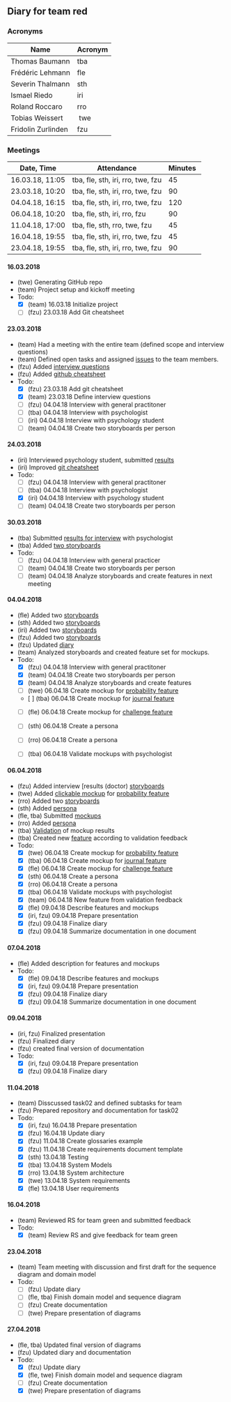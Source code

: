 ## Diary for team red
### Acronyms
Name | Acronym
-----|--------
Thomas Baumann | tba
Frédéric Lehmann | fle
Severin Thalmann | sth
Ismael Riedo | iri
Roland Roccaro | rro
Tobias Weissert | twe
Fridolin Zurlinden | fzu

### Meetings
Date, Time | Attendance | Minutes 
-----------|------------|--------
16.03.18, 11:05 | tba, fle, sth, iri, rro, twe, fzu | 45
23.03.18, 10:20 | tba, fle, sth, iri, rro, twe, fzu | 90
04.04.18, 16:15 | tba, fle, sth, iri, rro, twe, fzu | 120
06.04.18, 10:20 | tba, fle, sth, iri, rro, fzu | 90
11.04.18, 17:00 | tba, fle, sth, rro, twe, fzu | 45
16.04.18, 19:55 | tba, fle, sth, iri, rro, twe, fzu | 45
23.04.18, 19:55 | tba, fle, sth, iri, rro, twe, fzu | 90

#### 16.03.2018
- (twe) Generating GitHub repo
- (team) Project setup and kickoff meeting
- Todo:
  - [x] (team) 16.03.18 Initialize project
  - [ ] (fzu) 23.03.18 Add Git cheatsheet

#### 23.03.2018
- (team) Had a meeting with the entire team (defined scope and interview questions)
- (team) Defined open tasks and assigned [issues](https://github.com/supertoub/ch.bfh.bti7081.s2018.teamred/issues) to the team members.
- (fzu) Added [interview questions](https://github.com/supertoub/ch.bfh.bti7081.s2018.teamred/blob/task1/INTERVIEW.md)
- (fzu) Added [github cheatsheet](https://github.com/supertoub/ch.bfh.bti7081.s2018.teamred/blob/task1/GITCHEATSHEET.md)
- Todo:
  - [x] (fzu) 23.03.18 Add git cheatsheet
  - [x] (team) 23.03.18 Define interview questions
  - [ ] (fzu) 04.04.18 Interview with general practitoner
  - [ ] (tba) 04.04.18 Interview with psychologist
  - [ ] (iri) 04.04.18 Interview with psychology student
  - [ ] (team) 04.04.18 Create two storyboards per person

#### 24.03.2018
- (iri) Interviewed psychology student, submitted [results](https://github.com/supertoub/ch.bfh.bti7081.s2018.teamred/commit/43bec7ae7254d99ed6dfc4aa7de4ca4efef8f996)
- (iri) Improved [git cheatsheet](https://github.com/supertoub/ch.bfh.bti7081.s2018.teamred/commit/96b1048cd7d352d50b611c43dc08a5e6127e828b)
- Todo:
  - [ ] (fzu) 04.04.18 Interview with general practitoner
  - [ ] (tba) 04.04.18 Interview with psychologist
  - [x] (iri) 04.04.18 Interview with psychology student
  - [ ] (team) 04.04.18 Create two storyboards per person

#### 30.03.2018
- (tba) Submitted [results for interview](https://github.com/supertoub/ch.bfh.bti7081.s2018.teamred/commit/c592e79fba3d5b8e019761ed5d4ca11f7103408e) with psychologist
- (tba) Added [two storyboards](https://github.com/supertoub/ch.bfh.bti7081.s2018.teamred/commit/3961f2f1e28f902055a2f5f2454ee3440b85a924)
- Todo:
  - [ ] (fzu) 04.04.18 Interview with general practicer
  - [ ] (team) 04.04.18 Create two storyboards per person
  - [ ] (team) 04.04.18 Analyze storyboards and create features in next meeting

#### 04.04.2018
- (fle) Added two [storyboards](https://github.com/supertoub/ch.bfh.bti7081.s2018.teamred/commit/b3abb0d10e42ab918f8bb647b69a106beaa1164d)
- (sth) Added two [storyboards](https://github.com/supertoub/ch.bfh.bti7081.s2018.teamred/commit/72cac3297e639ea126846955fddc7ed1ca6862b6)
- (iri) Added two [storyboards](https://github.com/supertoub/ch.bfh.bti7081.s2018.teamred/commit/e734466455e318af1b871e574337e8b681582570)
- (fzu) Added two [storyboards](https://github.com/supertoub/ch.bfh.bti7081.s2018.teamred/commit/c32f75cd4a7d3cd591e7b6cf3662411d3fbfd09a)
- (fzu) Updated [diary](https://github.com/supertoub/ch.bfh.bti7081.s2018.teamred/blob/master/DIARY.md)
- (team) Analyzed storyboards and created feature set for mockups.
- Todo:
  - [x] (fzu) 04.04.18 Interview with general practitoner
  - [x] (team) 04.04.18 Create two storyboards per person
  - [x] (team) 04.04.18 Analyze storyboards and create features
  - [ ] (twe) 06.04.18 Create mockup for [probability feature](https://github.com/supertoub/ch.bfh.bti7081.s2018.teamred/blob/master/FEATURES/Probability.JPG)
  - [ ] (tba) 06.04.18 Create mockup for [journal feature](https://github.com/supertoub/ch.bfh.bti7081.s2018.teamred/blob/master/FEATURES/Journal.JPG)
  - [ ] (fle) 06.04.18 Create mockup for [challenge feature](https://github.com/supertoub/ch.bfh.bti7081.s2018.teamred/blob/master/FEATURES/Challenge.JPG)
  - [ ] (sth) 06.04.18 Create a persona
  - [ ] (rro) 06.04.18 Create a persona
  - [ ] (tba) 06.04.18 Validate mockups with psychologist


#### 06.04.2018
- (fzu) Added interview [results (doctor) [storyboards](https://github.com/supertoub/ch.bfh.bti7081.s2018.teamred/commit/c32f75cd4a7d3cd591e7b6cf3662411d3fbfd09a)
- (twe) Added [clickable mockup](https://github.com/supertoub/ch.bfh.bti7081.s2018.teamred/tree/master/Mockup) for [probability feature](https://github.com/supertoub/ch.bfh.bti7081.s2018.teamred/blob/master/FEATURES/Probability.JPG)
- (rro) Added two [storyboards](https://github.com/supertoub/ch.bfh.bti7081.s2018.teamred/commit/1c2edbdfad9b335bff7ee0bc90cc498e10101500)
- (sth) Added [persona](https://github.com/supertoub/ch.bfh.bti7081.s2018.teamred/commit/0d88e75f65e7ac17d6daf5eae7c3f4d6dfd95c03)
- (fle, tba) Submitted [mockups](https://github.com/supertoub/ch.bfh.bti7081.s2018.teamred/commit/c19b32b8269f92c4179690aa5634e31f7b89d4de)
- (rro) Added [persona](https://github.com/supertoub/ch.bfh.bti7081.s2018.teamred/commit/aa1489138594444b0e992989cc4b482d2ec44ff4)
- (tba) [Validation](https://github.com/supertoub/ch.bfh.bti7081.s2018.teamred/blob/master/Validation/ValidationMockup.md) of mockup results
- (tba) Created new [feature](https://github.com/supertoub/ch.bfh.bti7081.s2018.teamred/blob/master/FEATURES/Fragebogen.jpg) according to validation feedback
- Todo:
  - [x] (twe) 06.04.18 Create mockup for [probability feature](https://github.com/supertoub/ch.bfh.bti7081.s2018.teamred/blob/master/FEATURES/Probability.JPG)
  - [x] (tba) 06.04.18 Create mockup for [journal feature](https://github.com/supertoub/ch.bfh.bti7081.s2018.teamred/blob/master/FEATURES/Journal.JPG)
  - [x] (fle) 06.04.18 Create mockup for [challenge feature](https://github.com/supertoub/ch.bfh.bti7081.s2018.teamred/blob/master/FEATURES/Challenge.JPG)
  - [x] (sth) 06.04.18 Create a persona
  - [x] (rro) 06.04.18 Create a persona
  - [x] (tba) 06.04.18 Validate mockups with psychologist
  - [x] (team) 06.04.18 New feature from validation feedback
  - [x] (fle) 09.04.18 Describe features and mockups
  - [x] (iri, fzu) 09.04.18 Prepare presentation
  - [x] (fzu) 09.04.18 Finalize diary
  - [x] (fzu) 09.04.18 Summarize documentation in one document

#### 07.04.2018
- (fle) Added description for features and mockups
- Todo:
  - [x] (fle) 09.04.18 Describe features and mockups
  - [x] (iri, fzu) 09.04.18 Prepare presentation
  - [x] (fzu) 09.04.18 Finalize diary
  - [x] (fzu) 09.04.18 Summarize documentation in one document

#### 09.04.2018
- (iri, fzu) Finalized presentation
- (fzu) Finalized diary
- (fzu) created final version of documentation
- Todo:
  - [x] (iri, fzu) 09.04.18 Prepare presentation
  - [x] (fzu) 09.04.18 Finalize diary

#### 11.04.2018
- (team) Disscussed task02 and defined subtasks for team
- (fzu) Prepared repository and documentation for task02
- Todo:
  - [x] (iri, fzu) 16.04.18 Prepare presentation
  - [x] (fzu) 16.04.18 Update diary
  - [x] (fzu) 11.04.18 Create glossaries example
  - [x] (fzu) 11.04.18 Create requirements document template
  - [x] (sth) 13.04.18 Testing
  - [x] (tba) 13.04.18 System Models
  - [x] (rro) 13.04.18 System architecture
  - [x] (twe) 13.04.18 System requirements
  - [x] (fle) 13.04.18 User requirements

#### 16.04.2018
  - (team) Reviewed RS for team green and submitted feedback
  - Todo:
    - [x] (team) Review RS and give feedback for team green

#### 23.04.2018
  - (team) Team meeting with discussion and first draft for the sequence diagram and domain model
  - Todo:
    - [ ] (fzu) Update diary
    - [ ] (fle, tba) Finish domain model and sequence diagram
    - [ ] (fzu) Create documentation
    - [ ] (twe) Prepare presentation of diagrams

#### 27.04.2018
  - (fle, tba) Updated final version of diagrams
  - (fzu) Updated diary and documentation
  - Todo:
    - [x] (fzu) Update diary
    - [x] (fle, twe) Finish domain model and sequence diagram
    - [ ] (fzu) Create documentation
    - [x] (twe) Prepare presentation of diagrams
